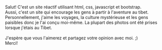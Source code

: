 Salut! C'est un site réactif utilisant html, css, javascript et bootstrap.
<br>
Aussi, c'est un site qui encourage les gens à partir à l'aventure au tibet.
<br>
Personnellement, j'aime les voyages, la culture mystérieuse et les gens paisibles donc je l'ai conçu moi-même.
La plupart des photos ont été prises lorsque j'étais au Tibet.
<br>
<br>
J'espère que vous l'aimerez et partagez votre opinion avec moi. ;)
<br>Merci!

